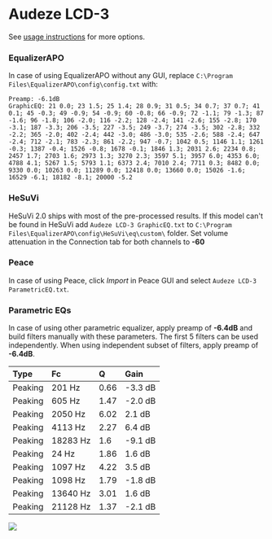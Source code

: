 # Audeze LCD-3
See [usage instructions](https://github.com/jaakkopasanen/AutoEq#usage) for more options.

### EqualizerAPO
In case of using EqualizerAPO without any GUI, replace `C:\Program Files\EqualizerAPO\config\config.txt`
with:
```
Preamp: -6.1dB
GraphicEQ: 21 0.0; 23 1.5; 25 1.4; 28 0.9; 31 0.5; 34 0.7; 37 0.7; 41 0.1; 45 -0.3; 49 -0.9; 54 -0.9; 60 -0.8; 66 -0.9; 72 -1.1; 79 -1.3; 87 -1.6; 96 -1.8; 106 -2.0; 116 -2.2; 128 -2.4; 141 -2.6; 155 -2.8; 170 -3.1; 187 -3.3; 206 -3.5; 227 -3.5; 249 -3.7; 274 -3.5; 302 -2.8; 332 -2.2; 365 -2.0; 402 -2.4; 442 -3.0; 486 -3.0; 535 -2.6; 588 -2.4; 647 -2.4; 712 -2.1; 783 -2.3; 861 -2.2; 947 -0.7; 1042 0.5; 1146 1.1; 1261 -0.3; 1387 -0.4; 1526 -0.8; 1678 -0.1; 1846 1.3; 2031 2.6; 2234 0.8; 2457 1.7; 2703 1.6; 2973 1.3; 3270 2.3; 3597 5.1; 3957 6.0; 4353 6.0; 4788 4.1; 5267 1.5; 5793 1.1; 6373 2.4; 7010 2.4; 7711 0.3; 8482 0.0; 9330 0.0; 10263 0.0; 11289 0.0; 12418 0.0; 13660 0.0; 15026 -1.6; 16529 -6.1; 18182 -8.1; 20000 -5.2
```

### HeSuVi
HeSuVi 2.0 ships with most of the pre-processed results. If this model can't be found in HeSuVi add
`Audeze LCD-3 GraphicEQ.txt` to `C:\Program Files\EqualizerAPO\config\HeSuVi\eq\custom\` folder.
Set volume attenuation in the Connection tab for both channels to **-60**

### Peace
In case of using Peace, click *Import* in Peace GUI and select `Audeze LCD-3 ParametricEQ.txt`.

### Parametric EQs
In case of using other parametric equalizer, apply preamp of **-6.4dB** and build filters manually
with these parameters. The first 5 filters can be used independently.
When using independent subset of filters, apply preamp of **-6.4dB**.

| Type    | Fc       |    Q | Gain    |
|:--------|:---------|:-----|:--------|
| Peaking | 201 Hz   | 0.66 | -3.3 dB |
| Peaking | 605 Hz   | 1.47 | -2.0 dB |
| Peaking | 2050 Hz  | 6.02 | 2.1 dB  |
| Peaking | 4113 Hz  | 2.27 | 6.4 dB  |
| Peaking | 18283 Hz | 1.6  | -9.1 dB |
| Peaking | 24 Hz    | 1.86 | 1.6 dB  |
| Peaking | 1097 Hz  | 4.22 | 3.5 dB  |
| Peaking | 1098 Hz  | 1.79 | -1.8 dB |
| Peaking | 13640 Hz | 3.01 | 1.6 dB  |
| Peaking | 21128 Hz | 1.37 | -2.1 dB |

![](https://raw.githubusercontent.com/jaakkopasanen/AutoEq/master/results/headphonecom/sbaf-serious/Audeze%20LCD-3/Audeze%20LCD-3.png)